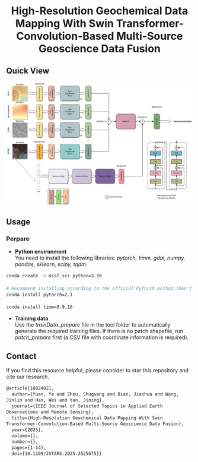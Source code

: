 # <center>High-Resolution Geochemical Data Mapping With Swin Transformer-Convolution-Based Multi-Source Geoscience Data Fusion

## Quick View
![MSSF-SCR](img/model.png)

## Usage
### Perpare
- **Python environment**  
You need to install the following libraries: *pytorch, timm, gdal, numpy, pandas, sklearn, scipy, tqdm*.
```bash
conda create -n mssf_scr python=3.10

# Recommend installing according to the official PyTorch method.(Don't use the following)
conda install pytorch=2.1

conda install timm=0.9.16
```

- **Training data**  
Use the *trainData_prepare* file in the tool folder to automatically generate the required training files. If there is no patch shapefile, run *patch_prepare* first (a CSV file with coordinate information is required).

## Contact
If you find this resource helpful, please consider to star this repository and cite our research.  
```
@article{10824821,
  author={Yuan, Ye and Zhou, Shuguang and Bian, Jianhua and Wang, Jinlin and Han, Wei and Yan, Jining},
  journal={IEEE Journal of Selected Topics in Applied Earth Observations and Remote Sensing}, 
  title={High-Resolution Geochemical Data Mapping With Swin Transformer-Convolution-Based Multi-Source Geoscience Data Fusion}, 
  year={2025},
  volume={},
  number={},
  pages={1-14},
  doi={10.1109/JSTARS.2025.3525675}}
```